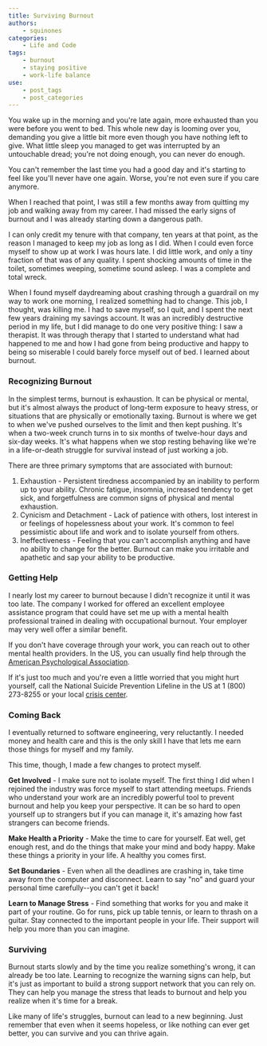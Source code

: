 ```yaml
---
title: Surviving Burnout
authors:
    - squinones
categories:
    - Life and Code
tags:
    - burnout
    - staying positive
    - work-life balance
use:
    - post_tags
    - post_categories
---
```


You wake up in the morning and you're late again, more exhausted than you were before you went to bed. This whole new day is looming over you, demanding you give a little bit more even though you have nothing left to give. What little sleep you managed to get was interrupted by an untouchable dread; you're not doing enough, you can never do enough.

You can't remember the last time you had a good day and it's starting to feel like you'll never have one again. Worse, you're not even sure if you care anymore.

When I reached that point, I was still a few months away from quitting my job and walking away from my career. I had missed the early signs of burnout and I was already starting down a dangerous path. 

I can only credit my tenure with that company, ten years at that point, as the reason I managed to keep my job as long as I did. When I could even force myself to show up at work I was hours late. I did little work, and only a tiny fraction of that was of any quality. I spent shocking amounts of time in the toilet, sometimes weeping, sometime sound asleep. I was a complete and total wreck.

When I found myself daydreaming about crashing through a guardrail on my way to work one morning, I realized something had to change. This job, I thought, was killing me. I had to save myself, so I quit, and I spent the next few years draining my savings account. It was an incredibly destructive period in my life, but I did manage to do one very positive thing: I saw a therapist. It was through therapy that I started to understand what had happened to me and how I had gone from being productive and happy to being so miserable I could barely force myself out of bed. I learned about burnout.

### Recognizing Burnout
In the simplest terms, burnout is exhaustion. It can be physical or mental, but it's almost always the product of long-term exposure to heavy stress, or situations that are physically or emotionally taxing. Burnout is where we get to when we've pushed ourselves to the limit and then kept pushing. It's when a two-week crunch turns in to six months of twelve-hour days and six-day weeks. It's what happens when we stop resting behaving like we're in a life-or-death struggle for survival instead of just working a job.

There are three primary symptoms that are associated with burnout:

1. Exhaustion - Persistent tiredness accompanied by an inability to perform up to your ability. Chronic fatigue, insomnia, increased tendency to get sick, and forgetfulness are common signs of physical and mental exhaustion.
2. Cynicism and Detachment - Lack of patience with others, lost interest in or feelings of hopelessness about your work. It's common to feel pessimistic about life and work and to isolate yourself from others.
3. Ineffectiveness - Feeling that you can't accomplish anything and have no ability to change for the better. Burnout can make you irritable and apathetic and sap your ability to be productive.

### Getting Help
I nearly lost my career to burnout because I didn't recognize it until it was too late. The company I worked for offered an excellent employee assistance program that could have set me up with a mental health professional trained in dealing with occupational burnout. Your employer may very well offer a similar benefit. 

If you don't have coverage through your work, you can reach out to other mental health providers. In the US, you can usually find help through the [American Psychological Association](http://apa.org/practice/programs/campaign/index.aspx).

If it's just too much and you're even a little worried that you might hurt yourself, call the National Suicide Prevention Lifeline in the US at 1 (800) 273-8255 or your local [crisis center](http://www.iasp.info/resources/Crisis_Centres).

### Coming Back
I eventually returned to software engineering, very reluctantly. I needed money and health care and this is the only skill I have that lets me earn those things for myself and my family.

This time, though, I made a few changes to protect myself. 

**Get Involved** - I make sure not to isolate myself. The first thing I did when I rejoined the industry was force myself to start attending meetups. Friends who understand your work are an incredibly powerful tool to prevent burnout and help you keep your perspective. It can be so hard to open yourself up to strangers but if you can manage it, it's amazing how fast strangers can become friends.

**Make Health a Priority** - Make the time to care for yourself. Eat well, get enough rest, and do the things that make your mind and body happy. Make these things a priority in your life. A healthy you comes first.

**Set Boundaries** - Even when all the deadlines are crashing in, take time away from the computer and disconnect. Learn to say "no" and guard your personal time carefully--you can't get it back!

**Learn to Manage Stress** - Find something that works for you and make it part of your routine. Go for runs, pick up table tennis, or learn to thrash on a guitar. Stay connected to the important people in your life. Their support will help you more than you can imagine.


### Surviving
Burnout starts slowly and by the time you realize something's wrong, it can already be too late. Learning to recognize the warning signs can help, but it's just as important to build a strong support network that you can rely on. They can help you manage the stress that leads to burnout and help you realize when it's time for a break.

Like many of life's struggles, burnout can lead to a new beginning. Just remember that even when it seems hopeless, or like nothing can ever get better, you can survive and you can thrive again.
